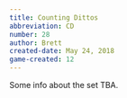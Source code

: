 ```yaml
---
title: Counting Dittos
abbreviation: CD
number: 28
author: Brett
created-date: May 24, 2018
game-created: 12
---
```

Some info about the set TBA.
